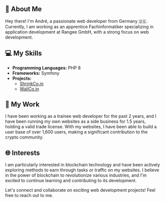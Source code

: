 ## 🚀 About Me
Hey there! I'm André, a passionate web developer from Germany 🇩🇪. Currently, I am working as an apprentice Fachinformatiker specializing in application development at Rangee GmbH, with a strong focus on web development.

## 💻 My Skills
- **Programming Languages:** PHP 8
- **Frameworks:** Symfony
- **Projects:** 
    - [ShrinkCo.in](https://github.com/ShrinkCoin)
    - [WallCo.in](https://wallco.in/)

## 🔗 My Work
I have been working as a trainee web developer for the past 2 years, and I have been running my own websites as a side business for 1.5 years, holding a valid trade license. With my websites, I have been able to build a user base of over 1,600 users, making a significant contribution to the crypto community.

## 🌐 Interests
I am particularly interested in blockchain technology and have been actively exploring methods to earn through tasks or traffic on my websites. I believe in the power of blockchain to revolutionize various industries, and I'm excited to continue learning and contributing to its development.

Let's connect and collaborate on exciting web development projects! Feel free to reach out to me.
